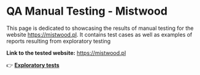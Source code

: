 # QA Manual Testing - Mistwood 

This page is dedicated to showcasing the results of manual testing for the website https://mistwood.pl. It contains test cases as well as examples of reports resulting from exploratory testing

**Link to the tested website:** https://mistwood.pl

👉 **[Exploratory tests](https://github.com/jeti20/QA-Manual-Testing/blob/main/QA%20Manual%20Testing%20-%20Mistwood%20-%20exploratory%20testing.md)**

